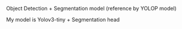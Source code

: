 Object Detection + Segmentation model (reference by YOLOP model)

My model is Yolov3-tiny + Segmentation head

